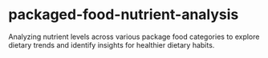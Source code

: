 # packaged-food-nutrient-analysis
Analyzing nutrient levels across various package food categories to explore dietary trends and identify insights for healthier dietary habits.
